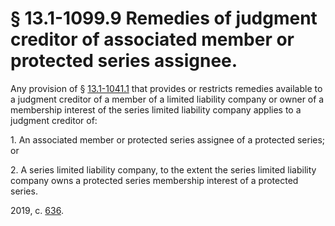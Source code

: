 # § 13.1-1099.9 Remedies of judgment creditor of associated member or protected series assignee.

<p>Any provision of § <a href='/vacode/13.1-1041.1/'>13.1-1041.1</a> that provides or restricts remedies available to a judgment creditor of a member of a limited liability company or owner of a membership interest of the series limited liability company applies to a judgment creditor of:</p><p>1. An associated member or protected series assignee of a protected series; or</p><p>2. A series limited liability company, to the extent the series limited liability company owns a protected series membership interest of a protected series.</p><p>2019, c. <a href='http://lis.virginia.gov/cgi-bin/legp604.exe?191+ful+CHAP0636'>636</a>.</p>